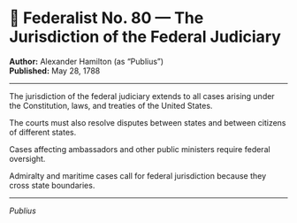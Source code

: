 # 📜 Federalist No. 80 — The Jurisdiction of the Federal Judiciary

**Author:** Alexander Hamilton (as “Publius”)  
**Published:** May 28, 1788

---

The jurisdiction of the federal judiciary extends to all cases arising under the Constitution, laws, and treaties of the United States.

The courts must also resolve disputes between states and between citizens of different states.

Cases affecting ambassadors and other public ministers require federal oversight.

Admiralty and maritime cases call for federal jurisdiction because they cross state boundaries.

---

*Publius*
